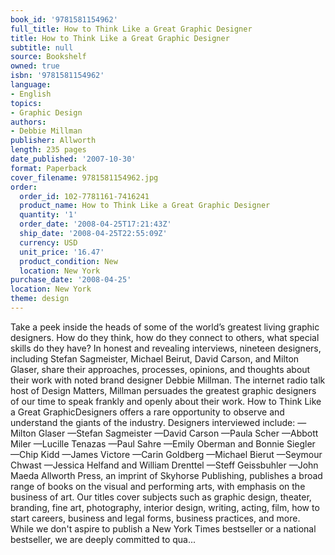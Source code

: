 ```yaml
---
book_id: '9781581154962'
full_title: How to Think Like a Great Graphic Designer
title: How to Think Like a Great Graphic Designer
subtitle: null
source: Bookshelf
owned: true
isbn: '9781581154962'
language:
- English
topics:
- Graphic Design
authors:
- Debbie Millman
publisher: Allworth
length: 235 pages
date_published: '2007-10-30'
format: Paperback
cover_filename: 9781581154962.jpg
order:
  order_id: 102-7781161-7416241
  product_name: How to Think Like a Great Graphic Designer
  quantity: '1'
  order_date: '2008-04-25T17:21:43Z'
  ship_date: '2008-04-25T22:55:09Z'
  currency: USD
  unit_price: '16.47'
  product_condition: New
  location: New York
purchase_date: '2008-04-25'
location: New York
theme: design
---
```

Take a peek inside the heads of some of the world’s greatest living graphic designers. How do they think, how do they connect to others, what special skills do they have? In honest and revealing interviews, nineteen designers, including Stefan Sagmeister, Michael Beirut, David Carson, and Milton Glaser, share their approaches, processes, opinions, and thoughts about their work with noted brand designer Debbie Millman. The internet radio talk host of Design Matters, Millman persuades the greatest graphic designers of our time to speak frankly and openly about their work. How to Think Like a Great GraphicDesigners offers a rare opportunity to observe and understand the giants of the industry. Designers interviewed include: —Milton Glaser —Stefan Sagmeister —David Carson —Paula Scher —Abbott Miler —Lucille Tenazas —Paul Sahre —Emily Oberman and Bonnie Siegler —Chip Kidd —James Victore —Carin Goldberg —Michael Bierut —Seymour Chwast —Jessica Helfand and William Drenttel —Steff Geissbuhler —John Maeda
Allworth Press, an imprint of Skyhorse Publishing, publishes a broad range of books on the visual and performing arts, with emphasis on the business of art. Our titles cover subjects such as graphic design, theater, branding, fine art, photography, interior design, writing, acting, film, how to start careers, business and legal forms, business practices, and more. While we don't aspire to publish a New York Times bestseller or a national bestseller, we are deeply committed to qua...
